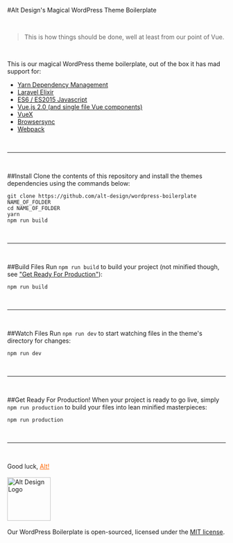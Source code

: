 #Alt Design's Magical WordPress Theme Boilerplate

<br>

> This is how things should be done, well at least from our point of Vue.

<br>

This is our magical WordPress theme boilerplate, out of the box it has mad support for:
- <a href="https://yarnpkg.com/" target="_blank">Yarn Dependency Management</a>
- <a href="https://laravel.com/docs/elixir" target="_blank">Laravel Elixir</a>     
- <a href="http://es6-features.org/" target="_blank">ES6 / ES2015 Javascript</a>
- <a href="http://vuejs.org" target="_blank">Vue.js 2.0 (and single file Vue components)</a>
- <a href="http://vuex.vuejs.org/" target="_blank">VueX</a>
- <a href="https://www.browsersync.io/" target="_blank">Browsersync</a>
- <a href="https://webpack.github.io/" target="_blank">Webpack</a>

<br><hr><br>


##Install
Clone the contents of this repository and install the themes dependencies using the commands below:
    
    git clone https://github.com/alt-design/wordpress-boilerplate NAME_OF_FOLDER
    cd NAME_OF_FOLDER
    yarn
    npm run build
       

<br><hr><br>

##Build Files
Run <code>npm run build</code> to build your project (not minified though, see <a href="#get-ready-for-production">"Get Ready For Production"</a>):

    npm run build
        

<br><hr><br>

##Watch Files
Run <code>npm run dev</code> to start watching files in the theme's directory for changes:

    npm run dev
        

<br><hr><br>

##Get Ready For Production!
When your project is ready to go live, simply <code>npm run production</code> to build your files into lean minified masterpieces:
    
    npm run production
    

<br><hr><br>

Good luck, <a href="http://alt-design.net" tagret="_blank" style="color:#f60">Alt!</a>
<br><br>
<a href="http://alt-design.net" target="_blank">
    <img src="https://alt-design.net/wp-content/themes/alt-design-updated/images/altdesign.svg" height="100" alt="Alt Design Logo" title="Alt Design"/>
</a>
<br><br>
Our WordPress Boilerplate is open-sourced, licensed under the <a href="https://opensource.org/licenses/MIT" target="_blank">MIT license</a>.

